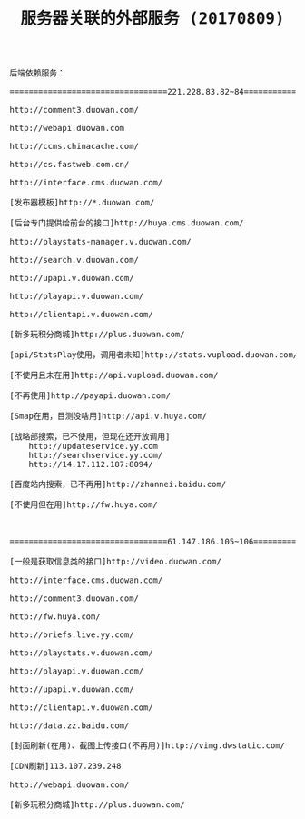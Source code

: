 <pre>

<h1><center>服务器关联的外部服务 (20170809)</center></h1>


后端依赖服务：

=================================221.228.83.82~84==================================

http://comment3.duowan.com/

http://webapi.duowan.com

http://ccms.chinacache.com/

http://cs.fastweb.com.cn/

http://interface.cms.duowan.com/

[发布器模板]http://*.duowan.com/

[后台专门提供给前台的接口]http://huya.cms.duowan.com/

http://playstats-manager.v.duowan.com/

http://search.v.duowan.com/

http://upapi.v.duowan.com/

http://playapi.v.duowan.com/

http://clientapi.v.duowan.com/

[新多玩积分商城]http://plus.duowan.com/

[api/StatsPlay使用，调用者未知]http://stats.vupload.duowan.com/

[不使用且未在用]http://api.vupload.duowan.com/

[不再使用]http://payapi.duowan.com/

[Smap在用，目测没啥用]http://api.v.huya.com/

[战略部搜索，已不使用，但现在还开放调用]
    http://updateservice.yy.com
    http://searchservice.yy.com/
    http://14.17.112.187:8094/
    
[百度站内搜索，已不再用]http://zhannei.baidu.com/

[不使用但在用]http://fw.huya.com/



=================================61.147.186.105~106==================================

[一般是获取信息类的接口]http://video.duowan.com/

http://interface.cms.duowan.com/

http://comment3.duowan.com/

http://fw.huya.com/

http://briefs.live.yy.com/

http://playstats.v.duowan.com/

http://playapi.v.duowan.com/

http://upapi.v.duowan.com/

http://clientapi.v.duowan.com/

http://data.zz.baidu.com/

[封面刷新(在用)、截图上传接口(不再用)]http://vimg.dwstatic.com/

[CDN刷新]113.107.239.248

http://webapi.duowan.com/

[新多玩积分商城]http://plus.duowan.com/
